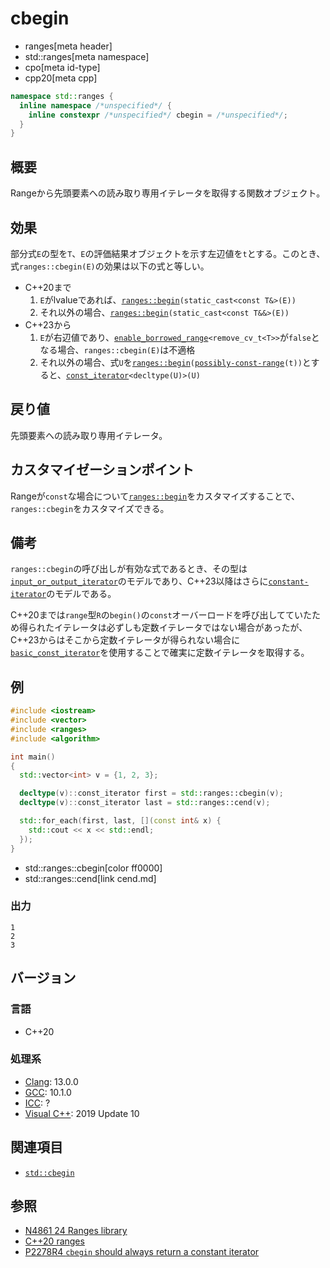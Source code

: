 # cbegin
* ranges[meta header]
* std::ranges[meta namespace]
* cpo[meta id-type]
* cpp20[meta cpp]

```cpp
namespace std::ranges {
  inline namespace /*unspecified*/ {
    inline constexpr /*unspecified*/ cbegin = /*unspecified*/;
  }
}
```

## 概要
Rangeから先頭要素への読み取り専用イテレータを取得する関数オブジェクト。

## 効果
部分式`E`の型を`T`、`E`の評価結果オブジェクトを示す左辺値を`t`とする。このとき、式`ranges::cbegin(E)`の効果は以下の式と等しい。

- C++20まで
    1. `E`がlvalueであれば、[`ranges::begin`](begin.md)`(static_cast<const T&>(E))`
    2. それ以外の場合、[`ranges::begin`](begin.md)`(static_cast<const T&&>(E))`
- C++23から
    1. `E`が右辺値であり、[`enable_borrowed_range`](./enable_borrowed_range.md)`<remove_cv_t<T>>`が`false`となる場合、`ranges::cbegin(E)`は不適格
    2. それ以外の場合、式`U`を[`ranges::begin`](begin.md)`(`[`possibly-const-range`](./possibly-const-range.md)`(t))`とすると、[`const_iterator`](/reference/iterator/const_iterator.md)`<decltype(U)>(U)`

## 戻り値
先頭要素への読み取り専用イテレータ。

## カスタマイゼーションポイント
Rangeが`const`な場合について[`ranges::begin`](begin.md)をカスタマイズすることで、`ranges::cbegin`をカスタマイズできる。

## 備考
`ranges::cbegin`の呼び出しが有効な式であるとき、その型は[`input_or_output_iterator`](/reference/iterator/input_or_output_iterator.md)のモデルであり、C++23以降はさらに[`constant-iterator`](/reference/iterator/constant-iterator.md)のモデルである。

C++20までは`range`型`R`の`begin()`の`const`オーバーロードを呼び出してていたため得られたイテレータは必ずしも定数イテレータではない場合があったが、C++23からはそこから定数イテレータが得られない場合に[`basic_const_iterator`](/reference/iterator/basic_const_iterator.md)を使用することで確実に定数イテレータを取得する。

## 例
```cpp example
#include <iostream>
#include <vector>
#include <ranges>
#include <algorithm>

int main()
{
  std::vector<int> v = {1, 2, 3};

  decltype(v)::const_iterator first = std::ranges::cbegin(v);
  decltype(v)::const_iterator last = std::ranges::cend(v);

  std::for_each(first, last, [](const int& x) {
    std::cout << x << std::endl;
  });
}
```
* std::ranges::cbegin[color ff0000]
* std::ranges::cend[link cend.md]

### 出力
```
1
2
3
```

## バージョン
### 言語
- C++20

### 処理系
- [Clang](/implementation.md#clang): 13.0.0
- [GCC](/implementation.md#gcc): 10.1.0
- [ICC](/implementation.md#icc): ?
- [Visual C++](/implementation.md#visual_cpp): 2019 Update 10

## 関連項目
- [`std::cbegin`](/reference/iterator/cbegin.md)

## 参照
- [N4861 24 Ranges library](https://timsong-cpp.github.io/cppwp/n4861/ranges)
- [C++20 ranges](https://techbookfest.org/product/5134506308665344)
- [P2278R4 `cbegin` should always return a constant iterator](https://www.open-std.org/jtc1/sc22/wg21/docs/papers/2022/p2278r4.html)
